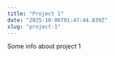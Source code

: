 ```yaml
---
title: "Project 1"
date: "2025-10-06T01:47:44.839Z"
slug: "project-1"
---
```



Some info about project 1

